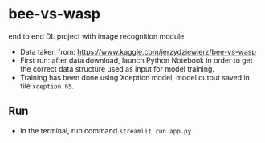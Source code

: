 # bee-vs-wasp
end to end DL project with image recognition module

- Data taken from: https://www.kaggle.com/jerzydziewierz/bee-vs-wasp
- First run: after data download, launch Python Notebook in order to get the correct data structure used as input for model training.
- Training has been done using Xception model, model output saved in file `xception.h5`.

## Run
- in the terminal, run command `streamlit run app.py` 
